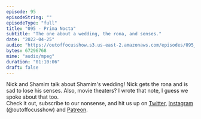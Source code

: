 ```yaml
---
episode: 95
episodeString: ""
episodeType: "full"
title: "095 - Prima Nocta"
subtitle: "The one about a wedding, the rona, and senses." 
date: "2022-04-25"
audio: "https://outoffocusshow.s3.us-east-2.amazonaws.com/episodes/095_Prima-Nocta.mp3"
bytes: 67296768
mime: "audio/mpeg"
duration: "01:10:06"
draft: false
---
```


Nick and Shamim talk about Shamim's wedding! Nick gets the rona and is sad to lose his senses. Also, movie theaters? I wrote that note, I guess we spoke about that too.  
Check it out, subscribe to our nonsense, and hit us up on [Twitter][twit], [Instagram][insta] (\@outoffocusshow) and [Patreon][patreon].

[twit]: https://twitter.com/outoffocusshow
[insta]: https://instagram.com/outoffocusshow
[patreon]: https://www.patreon.com/outoffocusshow

